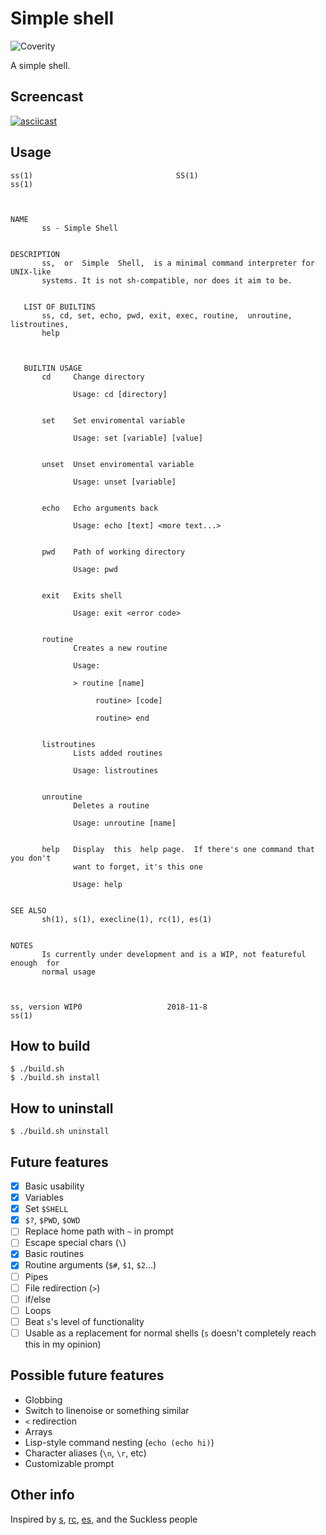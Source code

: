 # Simple shell

![Coverity](https://scan.coverity.com/projects/17208/badge.svg)

A simple shell.

## Screencast

[![asciicast](https://asciinema.org/a/BvThSoa4Q7jW8ymcYkqoZ7vSb.svg)](https://asciinema.org/a/BvThSoa4Q7jW8ymcYkqoZ7vSb)

## Usage

```
ss(1)                                SS(1)                               ss(1)



NAME
       ss - Simple Shell


DESCRIPTION
       ss,  or  Simple  Shell,  is a minimal command interpreter for UNIX-like
       systems. It is not sh-compatible, nor does it aim to be.


   LIST OF BUILTINS
       ss, cd, set, echo, pwd, exit, exec, routine,  unroutine,  listroutines,
       help



   BUILTIN USAGE
       cd     Change directory

              Usage: cd [directory]


       set    Set enviromental variable

              Usage: set [variable] [value]


       unset  Unset enviromental variable

              Usage: unset [variable]


       echo   Echo arguments back

              Usage: echo [text] <more text...>


       pwd    Path of working directory

              Usage: pwd


       exit   Exits shell

              Usage: exit <error code>


       routine
              Creates a new routine

              Usage:

              > routine [name]

                   routine> [code]

                   routine> end


       listroutines
              Lists added routines

              Usage: listroutines


       unroutine
              Deletes a routine

              Usage: unroutine [name]


       help   Display  this  help page.  If there's one command that you don't
              want to forget, it's this one

              Usage: help


SEE ALSO
       sh(1), s(1), execline(1), rc(1), es(1)


NOTES
       Is currently under development and is a WIP, not featureful enough  for
       normal usage



ss, version WIP0                   2018-11-8                             ss(1)
```

## How to build

```
$ ./build.sh
$ ./build.sh install
```

## How to uninstall

```
$ ./build.sh uninstall
```

## Future features

-  [x] Basic usability
-  [x] Variables
-  [x] Set `$SHELL`
-  [x] `$?`, `$PWD`, `$OWD`
-  [ ] Replace home path with `~` in prompt
-  [ ] Escape special chars (`\`)
-  [x] Basic routines
-  [x] Routine arguments (`$#`, `$1`, `$2`...)
-  [ ] Pipes
-  [ ] File redirection (`>`)
-  [ ] if/else
-  [ ] Loops
-  [ ] Beat `s`'s level of functionality
-  [ ] Usable as a replacement for normal shells (`s` doesn't completely reach this in my opinion)

## Possible future features
-  Globbing
-  Switch to linenoise or something similar
-  `<` redirection
-  Arrays
-  Lisp-style command nesting (`echo (echo hi)`)
-  Character aliases (`\n`, `\r`, etc)
-  Customizable prompt

## Other info

Inspired by [s](https://github.com/rain-1/s), [rc](http://doc.cat-v.org/plan_9/4th_edition/papers/rc), [es](https://github.com/wryun/es-shell), and the Suckless people
